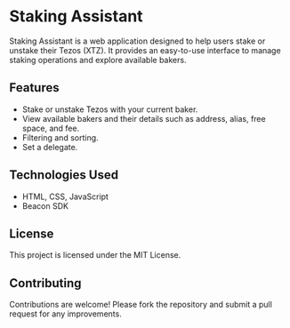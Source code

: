 # Staking Assistant

Staking Assistant is a web application designed to help users stake or unstake their Tezos (XTZ). It provides an easy-to-use interface to manage staking operations and explore available bakers.

## Features

- Stake or unstake Tezos with your current baker.
- View available bakers and their details such as address, alias, free space, and fee.
- Filtering and sorting.
- Set a delegate.

## Technologies Used

- HTML, CSS, JavaScript
- Beacon SDK

## License

This project is licensed under the MIT License.

## Contributing

Contributions are welcome! Please fork the repository and submit a pull request for any improvements.

